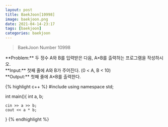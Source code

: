 ```yaml
---
layout: post
title: BaekJoon[10998]
image: baekjoon.png
date: 2021-04-14-23:17
tags: [baekjoon]
categories: baekjoon
---
```


<Blockquote>BaekJoon Number 10998</Blockquote>
**Problem:** 두 정수 A와 B를 입력받은 다음, A×B를 출력하는 프로그램을 작성하시오.<br>
**Input:** 첫째 줄에 A와 B가 주어진다. (0 < A, B < 10)<br>
**Output:** 첫째 줄에 A×B를 출력한다.

{% highlight c++ %}
#include <iostream>
using namespace std;

int main(){
	int a, b;

	cin >> a >> b;
	cout << a * b;
}
{% endhighlight %}